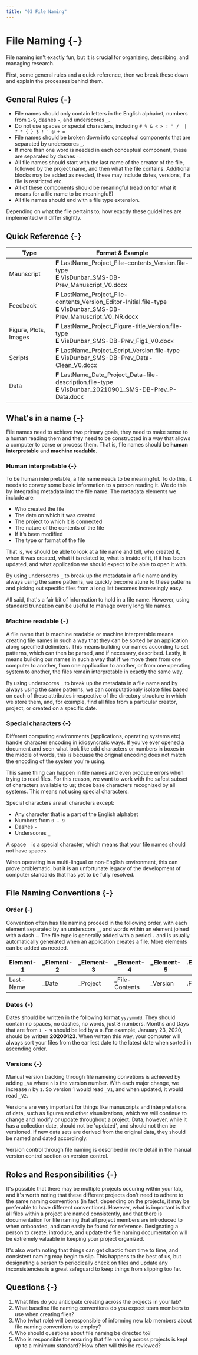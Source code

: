 ```yaml
---
title: "03 File Naming"
---
```


# File Naming {-}

File naming isn't exactly fun, but it is crucial for organizing, describing, and managing research.

First, some general rules and a quick reference, then we break these down and explain the processes behind them.

## General Rules {-}

* File names should only contain letters in the English alphabet, numbers from `1-9`, dashes `-`, and underscores `_`.
* Do not use spaces or special characters, including `# % & < > : " /  | ? * { } $ ! ' @ + =`
* File names should be broken down into conceptual components that are separated by underscores `_`.
* If more than one word is needed in each conceptual component, these are separated by dashes `-`.
* All file names should start with the last name of the creator of the file, followed by the project name, and then what the file contains. Additional blocks may be added as needed, these may include dates, versions, if a file is restricted etc.
* All of these components should be meaningful (read on for what it means for a file name to be meaningful!)
* All file names should end with a file type extension.

<div class="note">
Depending on what the file pertains to, how exactly these guidelines are implemented will differ slightly.
</div>

## Quick Reference {-}

| Type | Format & Example |
| --- | --- |
| Maunscript | **F** LastName_Project_File-contents_Version.file-type<br />**E** VisDunbar_SMS-DB-Prev_Manuscript_V0.docx |
| Feedback |  **F** LastName_Project_File-contents_Version_Editor-Initial.file-type<br />**E** VisDunbar_SMS-DB-Prev_Manuscript_V0_NR.docx |
| Figure, Plots, Images | **F** LastName_Project_Figure-title_Version.file-type<br />**E** VisDunbar_SMS-DB-Prev_Fig1_V0.docx |
| Scripts | **F** LastName_Project_Script_Version.file-type<br />**E** VisDunbar_SMS-DB-Prev_Data-Clean_V0.docx |
| Data | **F** LastName_Date_Project_Data-file-description.file-type<br />**E** VisDunbar_20210901_SMS-DB-Prev_P-Data.docx |

## What\'s in a name {-}

File names need to achieve two primary goals, they need to make sense to a human reading them and they need to be constructed in a way that allows a computer to parse or process them. That is, file names should be **human interpretable** and **machine readable**.

### Human interpretable {-}

To be human interpretable, a file name needs to be meaningful. To do this, it needs to convey some basic information to a person reading it. We do this by integrating metadata into the file name. The metadata elements we include are:

* Who created the file
* The date on which it was created
* The project to which it is connected
* The nature of the contents of the file
* If it’s been modified
* The type or format of the file

That is, we should be able to look at a file name and tell, who created it, when it was created, what it is related to, what is inside of it, if it has been updated, and what application we should expect to be able to open it with.

<div class="note">
By using underscores <code>_</code> to break up the metadata in a file name and by always using the same patterns, we quickly become atune to these patterns and picking out specific files from a long list becomes increasingly easy.
</div>

All said, that's a fair bit of information to hold in a file name. However, using standard truncation can be useful to manage overly long file names.

### Machine readable {-}

A file name that is machine readable or machine interpretable means creating file names in such a way that they can be sorted by an application along specified delimiters. This means building our names according to set patterns, which can then be parsed, and if necessary, described. Lastly, it means building our names in such a way that if we move them from one computer to another, from one application to another, or from one operating system to another, the files remain interpretable in exactly the same way.

<div class="note">
By using underscores <code>_</code> to break up the metadata in a file name and by always using the same patterns, we can computationaly isolate files based on each of these attributes irrespective of the directory structure in which we store them, and, for example, find all files from a particular creator, project, or created on a specific date.
</div>

### Special characters {-}

Different computing environments (applications, operating systems etc) handle character encoding in idiosyncratic ways. If you've ever opened a document and seen what look like odd characters or numbers in boxes in the middle of words, this is becuase the original encoding does not match the encoding of the system you're using.

This same thing can happen in file names and even produce errors when trying to read files. For this reason, we want to work with the safest subset of characters available to us; those base characters recognized by all systems. This means not using special characters.

Special characters are all characters except:

* Any character that is a part of the English alphabet
* Numbers from `0 - 9`
* Dashes `-`
* Underscores `_`

<div class="note">
A space <code> </code> is a special character, which means that your file names should not have spaces.
</div>

When operating in a multi-lingual or non-English environment, this can prove problematic, but it is an unfortunate legacy of the development of computer standards that has yet to be fully resolved.

## File Naming Conventions {-}

### Order {-}

Convention often has file naming proceed in the following order, with each element separated by an underscore `_`, and words within an element joined with a dash `-`. The file type is generally added with a period `.` and is usually automatically generated when an application creates a file. More elements can be added as needed.

| Element-1 | \_Element-2 | \_Element-3 | \_Element-4 | \_Element-5 | .Element-6
| -------- | -------- | -------- | -------- | -------- | -------- |
| Last-Name | \_Date | \_Project | \_File-Contents | \_Version | .File-type |

### Dates {-}

Dates should be written in the following format `yyyymmdd`. They should contain no spaces, no dashes, no words, just 8 numbers. Months and Days that are from `1 - 9` should be led by a `0`. For example, January 23, 2020, should be written **20200123**. When written this way, your computer will always sort your files from the earliest date to the latest date when sorted in ascending order.

### Versions {-}

Manual version tracking through file nameing convetions is achieved by adding `_Vn` where `n` is the version number. With each major change, we increase `n` by `1`. So version 1 would read `_V1`, and when updated, it would read `_V2`.

<div class="note">
Versions are very important for things like manuscripts and interpretations of data, such as figures and other visualizations, which we will continue to change and modify or update throughout a project. Data, however, while it has a collection date, should not be 'updated', and should not then be versioned. If new data sets are derived from the original data, they should be named and dated accordingly.
</div>

Version control through file naming is described in more detail in the manual version control section on version control.

## Roles and Responsibilities {-}

It's possible that there may be multiple projects occuring within your lab, and it's worth noting that these different projects don't need to adhere to the same naming conventions (in fact, depending on the projects, it may be preferable to have different conventions).  However, what is important is that all files within a project are named consistently, and that there is documentation for file naming that all project members are introduced to when onboarded, and can easily be found for reference.  Designating a person to create, introduce, and update the file naming documentation will be extremely valuable in keeping your project organized.

It's also worth noting that things can get chaotic from time to time, and consistent naming may begin to slip.  This happens to the best of us, but designating a person to periodically check on files and update any inconsistencies is a great safeguard to keep things from slipping too far.

## Questions {-}

1. What files do you anticipate creating across the projects in your lab?
2. What baseline file naming conventions do you expect team members to use when creating files?
3. Who (what role) will be responsible of informing new lab members about file naming conventions to employ?
4. Who should questions about file naming be directed to?
5. Who is responsible for ensuring that file naming across projects is kept up to a minimum standard? How often will this be reviewed?


